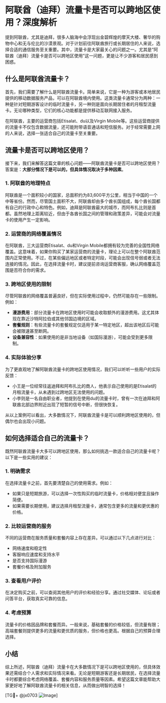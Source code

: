 # 阿联酋（迪拜）流量卡是否可以跨地区使用？深度解析

提到阿联酋，尤其是迪拜，很多人脑海中会浮现出金碧辉煌的摩天大楼、奢华的购物中心和无与伦比的沙漠景观。对于计划前往阿联酋旅行或长期居住的人来说，选择合适的通信服务至关重要。其中，流量卡是大家最关心的问题之一。尤其是“阿联酋（迪拜）流量卡是否可以跨地区使用”这一问题，更是让不少游客和居民感到困惑。

## 什么是阿联酋流量卡？

首先，我们需要了解什么是阿联酋流量卡。简单来说，它是一种为游客或本地居民提供的移动数据服务产品，可以在阿联酋境内使用。这类流量卡通常分为两种：一种是针对短期游客设计的临时流量卡，另一种则是面向长期居住者的月租型流量卡。无论哪种类型，它们的核心功能都是提供移动互联网接入服务。

在阿联酋，主要的运营商包括Etisalat、du以及Virgin Mobile等。这些运营商提供的流量卡不仅包含数据流量，还可能附带语音通话和短信服务。对于经常需要上网的人来说，选择一张适合自己的流量卡至关重要。

## 流量卡是否可以跨地区使用？

接下来，我们来解答这篇文章的核心问题——阿联酋流量卡是否可以跨地区使用？答案是：**大部分情况下是可以的，但具体情况取决于多种因素**。

### 1. **阿联酋的地理特点**
阿联酋是一个面积较小的国家，总面积约为83,600平方公里，相当于中国的一个中等省份。然而，尽管国土面积不大，阿联酋却由多个酋长国组成，每个酋长国都有自己的行政中心和特色。例如，迪拜是阿联酋最大的城市，而阿布扎比则是首都。虽然地理上距离较近，但由于各酋长国之间的管理和政策差异，可能会对流量卡的使用产生一定影响。

### 2. **运营商的网络覆盖情况**
在阿联酋，三大运营商Etisalat、du和Virgin Mobile都拥有较为完善的全国性网络覆盖。这意味着，如果你购买了某家运营商的流量卡，理论上可以在整个阿联酋范围内正常使用。不过，在某些偏远地区或者特定时段，可能会出现信号弱或者无法连接的情况。因此，在选择流量卡时，建议提前咨询运营商客服，确认网络覆盖范围是否符合你的需求。

### 3. **跨地区使用的限制**
尽管阿联酋的网络覆盖普遍良好，但在实际使用过程中，仍然可能存在一些限制。例如：
- **漫游费用**：部分流量卡在跨地区使用时可能会收取额外的漫游费用。这尤其体现在靠近沙特阿拉伯或其他邻国边境的区域。
- **套餐规则**：有些流量卡的套餐规定仅适用于某一特定地区，超出该地区后可能会被限速甚至断网。
- **设备兼容性**：如果使用的是非当地设备（如国际漫游），可能会受到更多限制。

### 4. **实际体验分享**
为了更直观地了解阿联酋流量卡的跨地区使用情况，我们可以听听一些用户的实际反馈：
- 小王是一位经常往返迪拜和阿布扎比的商人，他表示自己使用的是Etisalat的月租流量卡，从未遇到过跨地区无法使用的问题。
- 小李则是一名自由职业者，他提到在使用du的流量卡时，曾有一次在迪拜和阿联酋北部边界附近出现了短暂的信号中断，但很快恢复。

从以上案例可以看出，大多数情况下，阿联酋流量卡是可以顺利跨地区使用的，但偶尔也会出现小问题。

## 如何选择适合自己的流量卡？

既然阿联酋流量卡大多可以跨地区使用，那么如何挑选一款适合自己的流量卡呢？以下是一些实用的建议：

### 1. **明确需求**
在选择流量卡之前，首先要清楚自己的使用需求。例如：
- 如果只是短期旅游，可以选择一次性购买的临时流量卡，价格相对便宜且操作简便。
- 如果需要长期使用，建议选择月租型流量卡，通常包含更多的流量和更优惠的价格。

### 2. **比较运营商的服务**
不同的运营商在服务质量和套餐内容上存在差异。可以通过以下几点进行对比：
- 网络速度和稳定性
- 客服响应速度和支持水平
- 是否支持国际漫游
- 套餐价格及附加服务

### 3. **查看用户评价**
在决定购买之前，可以查阅其他用户的评价和经验分享。通过社交媒体、论坛或者问答平台，获取真实可靠的信息。

### 4. **考虑预算**
流量卡的价格因品牌和套餐而异。一般来说，基础套餐的价格较低，但流量有限；高端套餐则提供更多的流量和更优质的服务，但价格也更高。根据自己的预算合理选择。

## 小结

综上所述，阿联酋（迪拜）流量卡在大多数情况下是可以跨地区使用的，但具体效果还需结合个人需求和实际情况来看。无论是短期游客还是长期居民，在选择流量卡时都要综合考虑网络覆盖、套餐内容和服务质量等因素。希望这篇文章能帮助大家更好地了解阿联酋流量卡的相关信息，从而做出明智的选择！

[TG💪+ @jx0703 ![Image](https://github.com/user-attachments/assets/dbca1d08-cadb-493c-b0ec-ad6f7a83f270)]